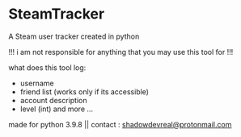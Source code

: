 # SteamTracker
A Steam user tracker created in python

!!! i am not responsible for anything that you may use this tool for !!!

what does this tool log:
* username
* friend list (works only if its accessible)
* account description
* level (int)
and more ...

made for python 3.9.8 || contact : shadowdevreal@protonmail.com
